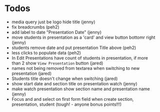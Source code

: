 # Todos
* media query just be logo hide title (jenny)
* fix breadcrumbs (peh2)
* add label to date "Presentation Date" (jenny)
* move students in presentation as a 'card' and view button bottomr right (jenny)
* students remove date and put presentation Title above (peh2)
* less clicks to populate data (peh2)
* In Edit Presentations have count of students in presentation, if more than 2 show `View Presentation` button (jared)
* names not being removed from textarea when switching to new presentation (jared)
* Students title doesn't change when switching (jared)
* show start date and section title on presentation watch (jenny)
* make watch presentation show section name and presentation name (jenny)
* Focus and and select on first form field when create section, presentation, student (tough! - anyone bonus points!!!)

